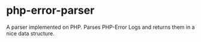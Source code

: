 # php-error-parser
A parser implemented on PHP. Parses PHP-Error Logs and returns them in a nice data structure.
